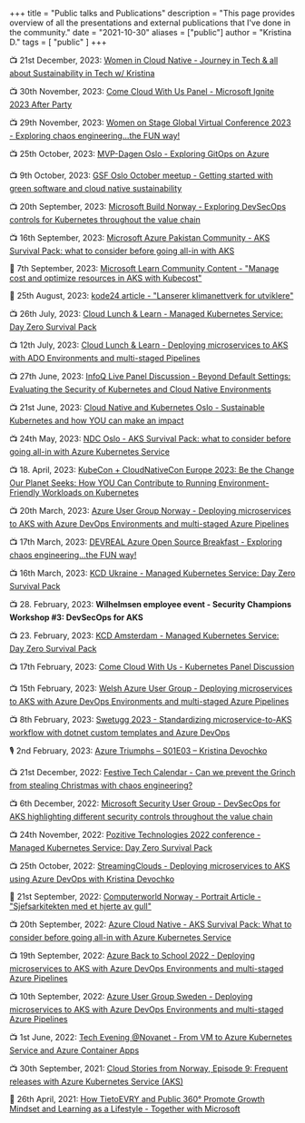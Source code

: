 +++
title = "Public talks and Publications"
description = "This page provides overview of all the presentations and external publications that I've done in the community."
date = "2021-10-30"
aliases = ["public"]
author = "Kristina D."
tags = [
    "public"
]
+++

📺 21st December, 2023: [Women in Cloud Native - Journey in Tech & all about Sustainability in Tech w/ Kristina](https://www.youtube.com/watch?v=EoL2X4QB33M)

📺 30th November, 2023: [Come Cloud With Us Panel - Microsoft Ignite 2023 After Party](https://www.meetup.com/comecloudwithus/events/296203008)

📺 29th November, 2023: [Women on Stage Global Virtual Conference 2023 - Exploring chaos engineering...the FUN way!](https://www.womenonstage.net/global-virtual-conference-2023)

📺 25th October, 2023: [MVP-Dagen Oslo - Exploring GitOps on Azure](https://mvp-dagen-2023.sessionize.com/session/513076)

📺 9th October, 2023: [GSF Oslo October meetup - Getting started with green software and cloud native sustainability](https://www.meetup.com/gsf-oslo/events/295698438)

📺 20th September, 2023: [Microsoft Build Norway - Exploring DevSecOps controls for Kubernetes throughout the value chain](https://msevents.microsoft.com/event?id=3464278356)

📺 16th September, 2023: [Microsoft Azure Pakistan Community - AKS Survival Pack: what to consider before going all-in with AKS](https://www.meetup.com/Microsoft-Azure-Pakistan-Community/events/294272415)

📝 7th September, 2023: [Microsoft Learn Community Content - "Manage cost and optimize resources in AKS with Kubecost"](https://learn.microsoft.com/en-us/community/content/how-to-utilize-kubecost-for-cost-management-of-aks)

📝 25th August, 2023: [kode24 article - "Lanserer klimanettverk for utviklere"](https://www.kode24.no/artikkel/lanserer-klimanettverk-for-utviklere-mange-er-negative/80111720)

📺 26th July, 2023: [Cloud Lunch & Learn - Managed Kubernetes Service: Day Zero Survival Pack](https://www.meetup.com/azuredublin/events/294393389)

📺 12th July, 2023: [Cloud Lunch & Learn - Deploying microservices to AKS with ADO Environments and multi-staged Pipelines](https://www.meetup.com/azuredublin/events/294393334)

📺 27th June, 2023: [InfoQ Live Panel Discussion - Beyond Default Settings: Evaluating the Security of Kubernetes and Cloud Native Environments](https://www.infoq.com/presentations/kubernetes-security-cloud-native)

📺 21st June, 2023: [Cloud Native and Kubernetes Oslo - Sustainable Kubernetes and how YOU can make an impact](https://www.meetup.com/cloud-native-and-kubernetes-oslo/events/294099940)

📺 24th May, 2023: [NDC Oslo - AKS Survival Pack: what to consider before going all-in with Azure Kubernetes Service](https://ndcoslo.com/agenda/aks-survival-pack-what-to-consider-before-going-all-in-with-azure-kubernetes-service-0ng9/0ivm3jmy32i)

📺 18. April, 2023: [KubeCon + CloudNativeCon Europe 2023: Be the Change Our Planet Seeks: How YOU Can Contribute to Running Environment-Friendly Workloads on Kubernetes](https://kccnceu2023.sched.com/event/1HyW9)

📺 20th March, 2023: [Azure User Group Norway - Deploying microservices to AKS with Azure DevOps Environments and multi-staged Azure Pipelines](https://www.meetup.com/azure-user-group-norway/events/291904115)

📺 17th March, 2023: [DEVREAL Azure Open Source Breakfast - Exploring chaos engineering…the FUN way!](https://www.meetup.com/devreal/events/291534679/)

📺 16th March, 2023: [KCD Ukraine - Managed Kubernetes Service: Day Zero Survival Pack](https://community.cncf.io/events/details/cncf-kcd-ukraine-presents-kcd-ukraine-2023-fundraiser/)

📺 28. February, 2023: **Wilhelmsen employee event - Security Champions Workshop #3: DevSecOps for AKS**

📺 23. February, 2023: [KCD Amsterdam - Managed Kubernetes Service: Day Zero Survival Pack](https://community.cncf.io/events/details/cncf-kcd-netherlands-presents-kubernetes-community-days-amsterdam-2023/)

📺 17th February, 2023: [Come Cloud With Us - Kubernetes Panel Discussion](https://www.meetup.com/comecloudwithus/events/290494259/)

📺 15th February, 2023: [Welsh Azure User Group - Deploying microservices to AKS with Azure DevOps Environments and multi-staged Azure Pipelines](https://www.meetup.com/msft-stack/events/290761057/)

📺 8th February, 2023: [Swetugg 2023 - Standardizing microservice-to-AKS workflow with dotnet custom templates and Azure DevOps](https://swetugg.se/sthlm-2023/speakers/kristina-devochko#standardizing-microservice-to-aks-workflow-with-dotnet-custom-templates-and-azure-devops)

🎙️ 2nd February, 2023: [Azure Triumphs – S01E03 – Kristina Devochko](https://www.ndteknik.com/azure-triumphs-podcast/azure-triumphs-s01e03-kristina-devochko/)

📺 21st December, 2022: [Festive Tech Calendar - Can we prevent the Grinch from stealing Christmas with chaos engineering?](https://festivetechcalendar.com/#sz-tab-44916)

📺 6th December, 2022: [Microsoft Security User Group - DevSecOps for AKS highlighting different security controls throughout the value chain](https://www.meetup.com/microsoft-security-user-group/events/289597419)

📺 24th November, 2022: [Pozitive Technologies 2022 conference - Managed Kubernetes Service: Day Zero Survival Pack](https://pozitive.tech/en)

📺 25th October, 2022: [StreamingClouds - Deploying microservices to AKS using Azure DevOps with Kristina Devochko](https://youtu.be/kwCcnojRXdM)

📝 21st September, 2022: [Computerworld Norway - Portrait Article - "Sjefsarkitekten med et hjerte av gull"](https://www.cw.no/portrettet/sjefsarkitekten-med-et-hjerte-av-gull/2107676)

📺 20th September, 2022: [Azure Cloud Native - AKS Survival Pack: What to consider before going all-in with Azure Kubernetes Service](https://youtu.be/luzZYeSwM-E)

📺 19th September, 2022: [Azure Back to School 2022 - Deploying microservices to AKS with Azure DevOps Environments and multi-staged Azure Pipelines](https://youtu.be/ASYY7ZUDjVA)

📺 10th September, 2022: [Azure User Group Sweden - Deploying microservices to AKS with Azure DevOps Environments and multi-staged Azure Pipelines](https://www.meetup.com/azureusergroupsundsvallsverige/events/288300260)

📺 1st June, 2022: [Tech Evening @Novanet - From VM to Azure Kubernetes Service and Azure Container Apps](https://www.linkedin.com/posts/novanet-as_azure-kubernetes-bicep-activity-6939949494742466561-otUj?utm_source=linkedin_share&utm_medium=member_desktop_web)

📺 30th September, 2021: [Cloud Stories from Norway, Episode 9: Frequent releases with Azure Kubernetes Service (AKS)](https://pulse.microsoft.com/nb-no/transform-nb-no/na/fa2-recap-of-cloud-stories-from-norway-episode-9-frequent-releases-with-aks-and-saving-the-world-with-serverless-in-tietoevry/)

📝 26th April, 2021: [How TietoEVRY and Public 360° Promote Growth Mindset and Learning as a Lifestyle - Together with Microsoft](https://www.microsoftpartnercommunity.com/t5/Arrangementer-oppl%C3%A6ringskurs/How-TietoEVRY-and-Public-360-Promote-Growth-Mindset-and-Learning/td-p/40451)
